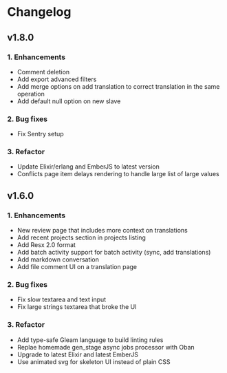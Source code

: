 # Changelog

## v1.8.0

### 1. Enhancements

- Comment deletion
- Add export advanced filters
- Add merge options on add translation to correct translation in the same operation
- Add default null option on new slave

### 2. Bug fixes

- Fix Sentry setup

### 3. Refactor

- Update Elixir/erlang and EmberJS to latest version
- Conflicts page item delays rendering to handle large list of large values

## v1.6.0

### 1. Enhancements

- New review page that includes more context on translations
- Add recent projects section in projects listing
- Add Resx 2.0 format
- Add batch activity support for batch activity (sync, add translations)
- Add markdown conversation
- Add file comment UI on a translation page

### 2. Bug fixes

- Fix slow textarea and text input
- Fix large strings textarea that broke the UI

### 3. Refactor

- Add type-safe Gleam language to build linting rules
- Replae homemade gen_stage async jobs processor with Oban
- Upgrade to latest Elixir and latest EmberJS
- Use animated svg for skeleton UI instead of plain CSS
